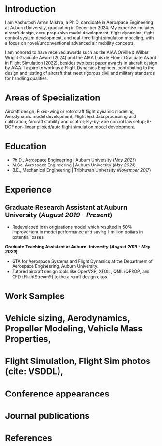 # Introduction
I am Aashutosh Aman Mishra, a Ph.D. candidate in Aerospace Engineering at Auburn University, graduating in December 2024. My expertise includes aircraft design, aero-propulsive model development, flight dynamics, flight control system development, and real-time flight simulation modeling, with a focus on novel/unconventional advanced air mobility concepts. 

I am honored to have received awards such as the AIAA Orville & Wilbur Wright Graduate Award (2024) and the AIAA Luis de Florez Graduate Award in Flight Simulation (2022), besides two best paper awards in aircraft design by AIAA. I aspire to work as a Flight Dynamics Engineer, contributing to the design and testing of aircraft that meet rigorous civil and military standards for handling qualities.

# Areas of Specialization
Aircraft design; Fixed-wing or rotorcraft flight dynamic modeling; Aerodynamic model development;
Flight test data processing and calibration; Aircraft stability and control; Fly-by-wire
control law setup; 6-DOF non-linear piloted/auto flight simulation model development.

# Education
- Ph.D., Aerospace Engineering | Auburn University (_May 2025_)
- M.Sc. Aerospace Engineering | Auburn University (_May 2023_)
- B.E., Mechanical Engineering | Tribhuvan University (_November 2017_)

# Experience
**Graduate Research Assistant at Auburn University (_August 2019 - Present_)**
- 
- Redeveloped loan originations model which resulted in 50% improvement in model performance and saving 1 million dollars in potential losses

**Graduate Teaching Assistant at Auburn University (_August 2019 - May 2020_)**
- GTA for Aerospace Systems and Flight Dynamics at the Department of Aerospace Engineering, Auburn University.
- Tutored aircraft design tools like OpenVSP, XFOIL, QMIL/QPROP, and CFD (FlightStream®) to the aircraft design class.

# Work Samples
#  Vehicle sizing, Aerodynamics, Propeller Modeling, Vehicle Mass Properties, 
#  Flight Simulation, Flight Sim photos (cite: VSDDL), 
# Conference appearances
# Journal publications
# References
